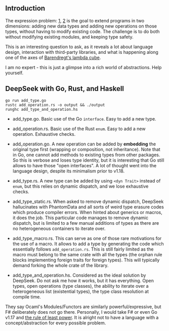 ## Introduction

The expression problem: [1](https://en.wikipedia.org/wiki/Expression_problem), [2](https://eli.thegreenplace.net/2016/the-expression-problem-and-its-solutions/) is the goal to extend programs in two dimensions: adding new data types and adding new operations on those types, without having to modify existing code. The challenge is to do both without modifying existing modules, and keeping type safety.

This is an interesting question to ask, as it reveals a lot about language design, interaction with third-party libraries, and what is happening along one of the axes of [Barendregt's lambda cube](https://en.wikipedia.org/wiki/Lambda_cube).

I am no expert - this is just a glimpse into a rich world of abstractions. Help yourself.

## DeepSeek with Go, Rust, and Haskell

```console
go run add_type.go
rustc add_operation.rs -o output && ./output
runghc add_type_and_operation.hs
```

- add_type.go. Basic use of the Go `interface`. Easy to add a new type.

- add_operation.rs. Basic use of the Rust `enum`. Easy to add a new operation. Exhaustive checks.

- add_operation.go. A new operation can be added by **embedding** the original type first (wrapping or composition, not inheritance). Note that in Go, one cannot add methods to existing types from other packages. So this is verbose and loses type identity, but it is interesting that Go still allows to have those "open interfaces". A lot of thought went into the language design, despite its minimalism prior to v1.18.

- add_type.rs. A new type can be added by using `<dyn Trait>` instead of `enum`, but this relies on dynamic dispatch, and we lose exhaustive checks.

- add_type_static.rs. When asked to remove dynamic dispatch, DeepSeek hallucinates with PhantomData and all sorts of weird type erasure codes which produce compiler errors. When hinted about generics or macros, it does the job. This particular code manages to remove dynamic dispatch, but is limited to a few manual additions of types as there are no heterogeneous containers to iterate over.

- add_type_macro.rs. This can serve as one of those rare motivations for the use of a macro. It allows to add a type by generating the code which essentially follows `add_operation.rs`. This is still fairly limited as the macro must belong to the same crate with all the types (the orphan rule blocks implementing foreign traits for foreign types). This will typically demand forking the whole crate of the library.

- add_type_and_operation.hs. Considered as the ideal solution by DeepSeek. Do not ask me how it works, but it has everything. Open types, open operations (type classes), the ability to iterate over a heterogeneous list (existential types), the type class resolution at compile time. 

They say Ocaml's Modules/Functors are similarly powerful/expressive, but F# deliberately does not go there. Personally, I would take F# or even Go v1.17 and [the rule of least power](https://en.wikipedia.org/wiki/Rule_of_least_power). It is alright not to have a language with a concept/abstraction for every possible problem.
 
